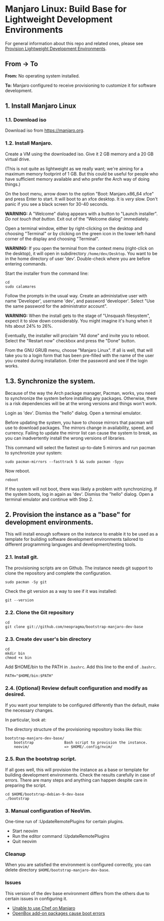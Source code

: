 # Manjaro Linux: Build Base for Lightweight Development Environments

For general information about this repo and related ones, please see [Provision Lightweight Development Environments](http://github.com/neopragma/provision-lightweight-development-environments).

## From -> To

**From:** No operating system installed.

**To:** Manjaro configured to receive provisioning to customize it for software development.

## 1. Install Manjaro Linux

### 1.1. Download iso

Download iso from <a href="https://manjaro.org">https://manjaro.org</a>.

### 1.2. Install Manjaro.

Create a VM using the downloaded iso. Give it 2 GB memory and a 20 GB virtual drive. 

(This is not quite as lightweight as we really want; we're aiming for a maximum memory footprint of 1 GB. But this could be useful for people who have sufficient memory available and who prefer the Arch way of doing things.)

On the boot menu, arrow down to the option "Boot: Manjaro.x86_64 xfce" and press Enter to start. It will boot to an xfce desktop. It is _very_ slow. Don't panic if you see a black screen for 30-40 seconds. 

**WARNING:** A "Welcome" dialog appears with a button to "Launch installer". _Do not touch that button._ Exit out of the "Welcome dialog" immediately. 

Open a terminal window, either by right-clicking on the desktop and choosing "Terminal" or by clicking on the green icon in the lower left-hand corner of the display and choosing "Terminal". 

**WARNING:** If you open the terminal from the context menu (right-click on the desktop), it will open in subdirectory ```/home/dev/Desktop```. You want to be in the home directory of user 'dev'. Double-check where you are before entering commands.

Start the installer from the command line:

```shell
cd
sudo calamares
``` 

Follow the prompts in the usual way. Create an administative user with name 'Developer', username 'dev', and password 'developer'. Select "Use the same password for the administrator account".

**WARNING:** When the install gets to the stage of "Unsquash filesystem", expect it to slow down considerably. You might imagine it's hung when it hits about 24% to 26%. 

Eventually, the installer will proclaim "All done" and invite you to reboot. Select the "Restart now" checkbox and press the "Done" button. 

From the GNU GRUB menu, choose "Manjaro Linux". If all is well, that will take you to a login form that has been pre-filled with the name of the user you created during installation. Enter the password and see if the login works.

## 1.3. Synchronize the system.

Because of the way the Arch package manager, Pacman, works, you need to synchronize the system before installing any packages. Otherwise, there is a risk dependencies will be at the wrong versions and things won't work. 

Login as 'dev'. Dismiss the "hello" dialog. Open a terminal emulator. 

Before updating the system, you have to choose mirrors that pacman will use to download packages. The mirrors change in availability, speed, and currency. Failing to update the mirror list can cause the system to break, as you can inadvertently install the wrong versions of libraries. 

This command will select the fastest up-to-date 5 mirrors and run pacman to synchronize your system:

```shell
sudo pacman-mirrors --fasttrack 5 && sudo pacman -Syyu
``` 

Now reboot.

```
reboot
```

If the system will not boot, there was likely a problem with synchronizing. If the system boots, log in again as 'dev'. Dismiss the "hello" dialog. Open a terminal emulator and continue with Step 2.

## 2. Provision the instance as a "base" for development environments.

This will install enough software on the instance to enable it to be used as a template for building software development environments tailored to different programming languages and development/testing tools. 

### 2.1. Install git.

The provisioning scripts are on Github. The instance needs git support to clone the repository and complete the configuration. 

```shell 
sudo pacman -Sy git 
``` 

Check the git version as a way to see if it was installed:

```shell
git --version
```

### 2.2. Clone the Git repository

```shell
cd 
git clone git://github.com/neopragma/bootstrap-manjaro-dev-base
```

### 2.3. Create dev user's bin directory

```shell
cd
mkdir bin
chmod +x bin
``` 

Add $HOME/bin to the PATH in ```.bashrc```. Add this line to the end of ```.bashrc```.

```
PATH="$HOME/bin:$PATH"
```

### 2.4. (Optional) Review default configuration and modify as desired.

If you want your template to be configured differently than the default, make the necessary changes. 

In particular, look at:

The directory structure of the provisioning repository looks like this:

```
bootstrap-manjaro-dev-base/
    bootstrap              Bash script to provision the instance.
    neovim/                => $HOME/.config/nvim/
```

### 2.5. Run the bootstrap script.

If all goes well, this will provision the instance as a base or template for building development environments. Check the results carefully in case of errors. There are many steps and anything can happen despite care in preparing the script. 

```shell 
cd $HOME/bootstrap-debian-9-dev-base
./bootstrap 
``` 

### 3. Manual configuration of NeoVim.

One-time run of :UpdateRemotePlugins for certain plugins.

- Start neovim 
- Run the editor command :UpdateRemotePlugins
- Quit neovim

### Cleanup

When you are satisfied the environment is configured correctly, you can delete directory ```$HOME/bootstrap-manjaro-dev-base```. 

### Issues

This version of the dev base environment differs from the others due to certain issues in configuring it.

- [Unable to use Chef on Manjaro](chef-manjaro-fail.md)
- [OpenBox add-on packages cause boot errors](openbox-manjaro-fail.md)
